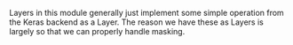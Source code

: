 Layers in this module generally just implement some simple operation from the Keras backend as a
Layer.  The reason we have these as Layers is largely so that we can properly handle masking.
